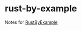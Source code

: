 # rust-by-example

Notes for [RustByExample](https://doc.rust-lang.org/stable/rust-by-example/index.html)
